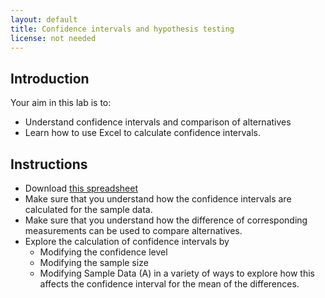 ```yaml
---
layout: default
title: Confidence intervals and hypothesis testing
license: not needed
---
```


## Introduction

Your aim in this lab is to:

* Understand confidence intervals and comparison of alternatives
* Learn how to use Excel to calculate confidence intervals.

## Instructions

* Download [this spreadsheet](performance_statistics.xlsx)
* Make sure that you understand how the confidence intervals are calculated for the sample data.
* Make sure that you understand how the difference of corresponding measurements can be used to compare alternatives.
* Explore the calculation of confidence intervals by
    * Modifying the confidence level
    * Modifying the sample size
    * Modifying Sample Data (A) in a variety of ways to explore how this affects the confidence interval for the mean of the differences.

